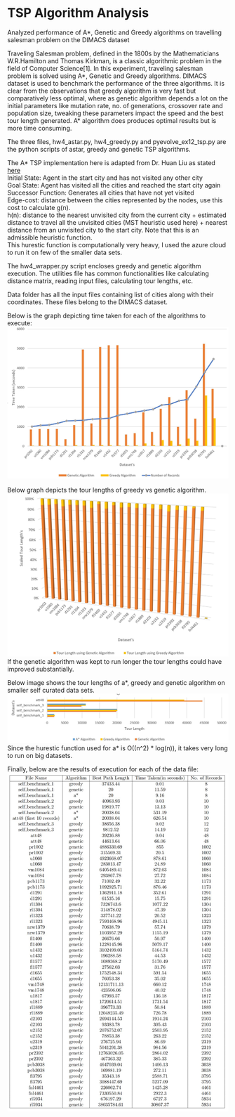 # TSP Algorithm Analysis
Analyzed performance of A*, Genetic and Greedy algorithms on travelling salesman problem on the DIMACS dataset

Traveling Salesman problem, defined in the 1800s by the Mathematicians W.R.Hamilton and Thomas Kirkman, is a classic algorithmic problem
in the field of Computer Science[1]. In this experiment, traveling salesman problem is solved using A*, Genetic and Greedy algorithms.
DIMACS dataset is used to benchmark the performance of the three algorithms. It is clear from the observations that greedy algorithm is very
fast but comparatively less optimal, where as genetic algorithm depends a lot on the initial parameters like mutation rate, no. of generations,
crossover rate and population size, tweaking these parameters impact the speed and the best tour length generated. A* algorithm does produces
optimal results but is more time consuming.

The three files, hw4_astar.py, hw4_greedy.py and pyevolve_ex12_tsp.py are the python scripts of astar, greedy and genetic TSP algorithms.

The A* TSP implementation here is adapted from Dr. Huan Liu as stated <a href="http://www.public.asu.edu/~huanliu/AI04S/project1.htm">here</a><br />
Initial State: Agent in the start city and has not visited any other city<br />
Goal State: Agent has visited all the cities and reached the start city again<br />
Successor Function: Generates all cities that have not yet visited<br />
Edge-cost: distance between the cities represented by the nodes, use this cost to calculate g(n).<br />
h(n): distance to the nearest unvisited city from the current city + estimated distance to travel all the unvisited cities (MST heuristic used here) + nearest distance from an unvisited city to the start city. Note that this is an admissible heuristic function.<br />
This hurestic function is computationally very heavy, I used the azure cloud to run it on few of the smaller data sets.

The hw4_wrapper.py script encloses greedy and genetic algorithm execution. 
The utilities file has common functionalities like calculating distance matrix, reading input files, calculating tour lengths, etc.

Data folder has all the input files containing list of cities along with their coordinates. These files belong to the DIMACS dataset.

Below is the graph depicting time taken for each of the algorithms to execute:
<img src="https://github.com/shantanuspark/pathFindingAlgorithmAnalysis/blob/master/output/GreedyVsGenetic.jpg" />

Below graph depicts the tour lengths of greedy vs genetic algorithm. 
<img src="https://github.com/shantanuspark/pathFindingAlgorithmAnalysis/blob/master/output/GreedyVsGeneticTourLength.jpg" />
If the genetic algorithm was kept to run longer the tour lengths could have improved substantially.

Below image shows the tour lengths of a*, greedy and genetic algorithm on smaller self curated data sets.
<img src="https://github.com/shantanuspark/pathFindingAlgorithmAnalysis/blob/master/output/analysisOnSelfGeneratedData.jpg" />
Since the hurestic function used for a* is  O((n^2) * log(n)), it takes very long to run on big datasets.

Finally, below are the results of execution for each of the data file:
<img src="https://github.com/shantanuspark/pathFindingAlgorithmAnalysis/blob/master/output/result.JPG" />
